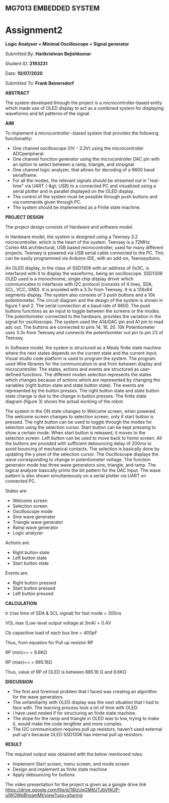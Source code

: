 ## **MG7013 EMBEDDED SYSTEM**

# Assignment2

**Logic Analyser + Minimal Oscilloscope + Signal generator**

Submitted By: **Harikrishnan Bejishkumar**

Student ID: **2193231**

Date: **10/07/2020**

Submitted To: **Frank Beinersdorf**

**ABSTRACT**

The system developed through the project is a microcontroller-based entity which made use of OLED display to act as a combined system for displaying waveforms and bit patterns of the signal.

**AIM**

To implement a microcontroller –based system that provides the following functionality:

- One channel oscilloscope (0V - 3.3V) using the microcontroller ADCperipheral.
- One channel function generator using the microcontroller DAC pin with an option to select between a ramp, triangle, and sinsignal.
- One channel logic analyzer, that allows for decoding of a 9600 baud serialframe.
- For all the modes, the relevant signals should be streamed out in &quot;real-time&quot; via UART (-\&gt; USB) to a connected PC and visualized using a serial plotter and in parallel displayed on the OLED display.
- The control of the system must be possible through push buttons and via commands given through PC.
- The system should be implemented as a Finite state machine.

**PROJECT DESIGN**

The project design consists of Hardware and software model.

In Hardware model, the system is designed using a Teensey 3.2 microcontroller, which is the heart of the system. Teensey is a 72MHz Cortex M4 architectural, USB based microcontroller, used for many different projects. Teensey is powered via USB serial cable connected to the PC. This can be easily programmed via Arduino-IDE, with an add-on, Teenseyduino.

An OLED display, in the class of SSD1306 with an address of 0x3C, is interfaced with it to display the waveforms, being an oscilloscope. SSD1306 OLED used is a monochrome, single chip display driver which communicates to interfaces with I2C protocol (consists of 4 lines, SDA, SCL, VCC, GND). It is provided with a 3.3v from Teensey. It is a 128x64 segments display. The system also consists of 3 push buttons and a 10k potentiometer. The circuit diagram and the design of the system is shown in figure 1 and 2. The serial connection at a baud rate of 9600. The push buttons functions as an input to toggle between the screens or the modes. The potentiometer connected to the hardware, provides the variation in the signal for oscilloscope. The system used the A14/DAC pin and A1 pin to read adc out. The buttons are connected to pins 14, 16, 20. 10k Potentiometer uses 3.3v from Teensey and connects the potentiometer out pin to pin 23 of Teensey.

In Software model, the system is structured as a Mealy finite state machine where the next states depends on the current state and the current input. Visual studio code platform is used to program the system. The program used Wire libraries for the communication to and from between display and microcontroller. The states, actions and events are structured as user-defined functions. The different modes selection represents the states which changes because of actions which are represented by changing the variables (right button state and state button state). The events are represented by the button presses. The right button state and state button state change is due to the change in button presses. The finite state diagram (figure 3) shows the actual working of the robot.

The system in the ON state changes to Welcome screen, when powered. The welcome screen changes to selection screen, only if start button is pressed. The right button can be used to toggle through the modes for selection using the selection cursor. Start button can be kept pressing to show a certain mode. When start button is released, it moves to the selection screen. Left button can be used to move back to home screen. All the buttons are provided with sufficient debouncing delay of 200ms to avoid bouncing of mechanical contacts. The selection is basically done by updating the y pixel of the selection cursor. The Oscilloscope displays the wave corresponding to change in potentiometer voltage. The function generator mode has three wave generators sine, triangle, and ramp. The logical analyzer basically prints the bit pattern for the DAC Input. The wave pattern is also shown simultaneously on a serial plotter via UART on connected PC.

States are:

- Welcome screen
- Selection screen
- Oscilloscope mode
- Sine wave generator
- Triangle wave generator
- Ramp wave generator
- Logic analyzer

Actions are:

- Right button state
- Left button state
- Start button state

Events are:

- Right button pressed
- Start button pressed
- Left button pressed

**CALCULATION**

tr (rise time of SDA &amp; SCL signal) for fast mode = 300ns

VOL max (Low-level output voltage at 3mA) = 0.4V

Cb capacitive load of each bus line = 400pF

Thus, from equation for Pull up resistor RP

RP (min)== = 9.6KΩ

RP (max)== = 885.16Ω

Thus, value of RP of OLED is between 885.16 Ω and 9.6KΩ

**DISCUSSION**

- The first and foremost problem that I faced was creating an algorithm for the wave generators.
- The unfamiliarity with OLED display was the next situation that I had to face with. The learning process took a lot of time with OLED.
- I have used nested if for structuring an finite state machine.
- The slope for the ramp and triangle in OLED was to low, trying to make it, would make the code lengthier and more complex.
- The I2C communication requires pull up resistors, haven&#39;t used external pull up&#39;s because OLED SSD1306 has internal pull up resistors.

**RESULT**

The required output was obtained with the below mentioned rules:

- Implement Start screen, menu screen, and mode screen
- Design and implement as finite state machine
- Apply debouncing for buttons

The video presentation for the project is given as a google drive link https://drive.google.com/file/d/18lzUqGMtlUTJbVfAUP-ulWOWpBhsamMt/view?usp=sharing